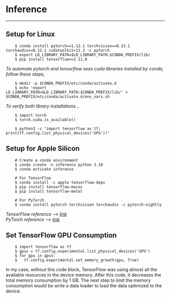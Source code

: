 # Inference
---




## Setup for Linux

        $ conda install pytorch==1.12.1 torchvision==0.13.1 torchaudio==0.12.1 cudatoolkit=11.3 -c pytorch
        $ export LD_LIBRARY_PATH=$LD_LIBRARY_PATH:$CONDA_PREFIX/lib/
        $ pip install tensorflow==2.11.0

*To automate pytorch and tensorflow sees cuda libraries installed by conda, follow these steps,*

        $ mkdir -p $CONDA_PREFIX/etc/conda/activate.d
        $ echo 'export LD_LIBRARY_PATH=$LD_LIBRARY_PATH:$CONDA_PREFIX/lib/' > $CONDA_PREFIX/etc/conda/activate.d/env_vars.sh

*To verify both library installations ..*

        $ import torch
        $ torch.cuda.is_available()

        $ python3 -c "import tensorflow as tf; print(tf.config.list_physical_devices('GPU'))"


## Setup for Apple Silicon

        # Create a conda environment
        $ conda create -n inference python 3.10
        $ conda activate inference

        # For TensorFlow
        $ conda install -c apple tensorflow-deps
        $ pip install tensorflow-macos
        $ pip install tensorflow-metal

        # For PyTorch
        $ conda install pytorch torchvision torchaudio -c pytorch-nightly

*TensorFlow reference --> [link](https://developer.apple.com/metal/tensorflow-plugin/)*
</br>
*PyTorch reference --> [link](https://developer.apple.com/metal/pytorch/)*


## Set TensorFlow GPU Consumption


        $ import tensorflow as tf
        $ gpus = tf.config.experimental.list_physical_devices('GPU')
        $ for gpu in gpus:
        $   tf.config.experimental.set_memory_growth(gpu, True)

In my case, without this code block, TensorFlow was using almost all the available resources in the device memory.
After this code, it decreases the total memory consumption by 1 GB. The next step to limit the memory consumption
would be write a data loader to load the data optimized to the device.

